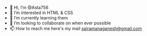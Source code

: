 - 👋 Hi, I’m @Asta756
- 👀 I’m interested in HTML & CSS
- 🌱 I’m currently learning them
- 💞️ I’m looking to collaborate on when ever possible
- 📫 How to reach me here's my mail sairamanaganesh@gmail.com

<!---
Asta756/Asta756 is a ✨ special ✨ repository because its `README.md` (this file) appears on your GitHub profile.
You can click the Preview link to take a look at your changes.
--->
